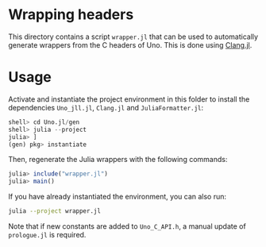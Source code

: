 # Wrapping headers

This directory contains a script `wrapper.jl` that can be used to automatically generate wrappers from the C headers of Uno.
This is done using [Clang.jl](https://github.com/JuliaInterop/Clang.jl).

# Usage

Activate and instantiate the project environment in this folder
to install the dependencies `Uno_jll.jl`, `Clang.jl` and `JuliaFormatter.jl`:
```julia
shell> cd Uno.jl/gen
shell> julia --project
julia> ]
(gen) pkg> instantiate
```

Then, regenerate the Julia wrappers with the following commands:
```julia
julia> include("wrapper.jl")
julia> main()
```

If you have already instantiated the environment, you can also run:
```bash
julia --project wrapper.jl
```

Note that if new constants are added to `Uno_C_API.h`, a manual update of `prologue.jl` is required.